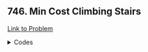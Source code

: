 <h2>746. Min Cost Climbing Stairs</h2>

[Link to Problem](https://leetcode.com/problems/min-cost-climbing-stairs)

<details><summary>Codes</summary>

```java
import java.util.Arrays;

public class LC746 {
    private int dp(int idx, int[] cost, int[] cache) {
        if (idx >= cost.length) return 0;
        if (cache[idx] != -1) return cache[idx];

        int answer = Math.min(dp(idx + 1, cost, cache), dp(idx + 2, cost, cache)) + cost[idx];
        return cache[idx] = answer;
    }

    public int minCostClimbingStairs(int[] cost) {
        int[] cache = new int[cost.length];
        Arrays.fill(cache, -1);
        return Math.min(dp(0, cost, cache), dp(1, cost, cache));
    }
}
```

</details>